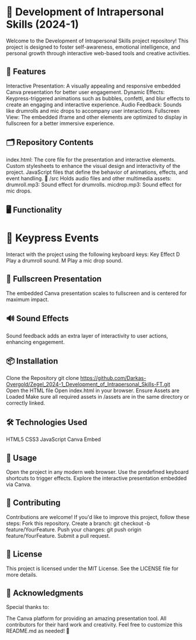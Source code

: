 # 🌟 Development of Intrapersonal Skills (2024-1)
Welcome to the Development of Intrapersonal Skills project repository! This project is designed to foster self-awareness, emotional intelligence, and personal growth through interactive web-based tools and creative activities.

## 🚀 Features
Interactive Presentation:
A visually appealing and responsive embedded Canva presentation for better user engagement.
Dynamic Effects:
Keypress-triggered animations such as bubbles, confetti, and blur effects to create an engaging and interactive experience.
Audio Feedback:
Sounds like drumrolls and mic drops to accompany user interactions.
Fullscreen View:
The embedded iframe and other elements are optimized to display in fullscreen for a better immersive experience.
## 🗂️ Repository Contents
index.html: The core file for the presentation and interactive elements.
Custom stylesheets to enhance the visual design and interactivity of the project.
JavaScript files that define the behavior of animations, effects, and event handling.
📁 /src
Holds audio files and other multimedia assets:
drumroll.mp3: Sound effect for drumrolls.
micdrop.mp3: Sound effect for mic drops.
## 🖥️ Functionality
# 🌈 Keypress Events
Interact with the project using the following keyboard keys:
Key	Effect
D	Play a drumroll sound.
M	Play a mic drop sound.
## 🎨 Fullscreen Presentation
The embedded Canva presentation scales to fullscreen and is centered for maximum impact.
## 🔊 Sound Effects
Sound feedback adds an extra layer of interactivity to user actions, enhancing engagement.
## 📦 Installation
Clone the Repository
git clone https://github.com/Darkas-Overgold/Zegel_2024-1_Development_of_Intrapersonal_Skills-FT.git  
Open the HTML file
Open index.html in your browser.
Ensure Assets are Loaded
Make sure all required assets in /assets are in the same directory or correctly linked.
## 🛠️ Technologies Used
HTML5
CSS3
JavaScript
Canva Embed
## 📝 Usage
Open the project in any modern web browser.
Use the predefined keyboard shortcuts to trigger effects.
Explore the interactive presentation embedded via Canva.
## 🤝 Contributing
Contributions are welcome! If you'd like to improve this project, follow these steps:
Fork this repository.
Create a branch: git checkout -b feature/YourFeature.
Push your changes: git push origin feature/YourFeature.
Submit a pull request.
## 📄 License
This project is licensed under the MIT License. See the LICENSE file for more details.

## 🎉 Acknowledgments
Special thanks to:

The Canva platform for providing an amazing presentation tool.
All contributors for their hard work and creativity.
Feel free to customize this README.md as needed! 🚀
